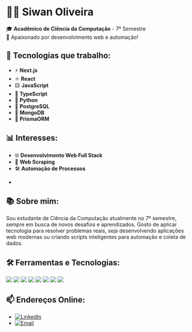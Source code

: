 #  👨‍💻 Siwan Oliveira

🎓 **Acadêmico de Ciência da Computação** - 7º Semestre  
🚀 Apaixonado por desenvolvimento web e automação!

## 🚀 Tecnologias que trabalho:

- ⚡ **Next.js**
- ⚛️ **React**
- 🟨 **JavaScript**
- 🔷 **TypeScript**
- 🐍 **Python**
- 🐘 **PostgreSQL**
- 🍃 **MongoDB**
- 🔵 **PrismaORM**

## 📊 Interesses:

- 🌐 **Desenvolvimento Web Full Stack**
- 🔎 **Web Scraping**
- 🛠️ **Automação de Processos**
*


## 📚 Sobre mim:

Sou estudante de Ciência da Computação atualmente no 7º semestre, sempre em busca de novos desafios e aprendizados. Gosto de aplicar tecnologia para resolver problemas reais, seja desenvolvendo aplicações web modernas ou criando scripts inteligentes para automação e coleta de dados.

## 🛠️ Ferramentas e Tecnologias:

<p align="left">
  <img src="https://img.shields.io/badge/Next.js-000000?style=for-the-badge&logo=nextdotjs&logoColor=white" />
  <img src="https://img.shields.io/badge/React-20232A?style=for-the-badge&logo=react&logoColor=61DAFB" />
  <img src="https://img.shields.io/badge/JavaScript-F7DF1E?style=for-the-badge&logo=javascript&logoColor=black" />
  <img src="https://img.shields.io/badge/TypeScript-3178C6?style=for-the-badge&logo=typescript&logoColor=white" />
  <img src="https://img.shields.io/badge/Python-3776AB?style=for-the-badge&logo=python&logoColor=white" />
  <img src="https://img.shields.io/badge/PostgreSQL-4169E1?style=for-the-badge&logo=postgresql&logoColor=white" />
  <img src="https://img.shields.io/badge/MongoDB-47A248?style=for-the-badge&logo=mongodb&logoColor=white" />
  <img src="https://img.shields.io/badge/Prisma-2D3748?style=for-the-badge&logo=prisma&logoColor=white" />
</p>

## 📫 Endereços Online:

- [![LinkedIn](https://img.shields.io/badge/LinkedIn-0077B5?style=for-the-badge&logo=linkedin&logoColor=white)](https://www.linkedin.com/in/siwan-oliveira-3b4009259/)
- [![Email](https://img.shields.io/badge/Email-D14836?style=for-the-badge&logo=gmail&logoColor=white)](mailto:siwanfilhobb@hotmail.com)
